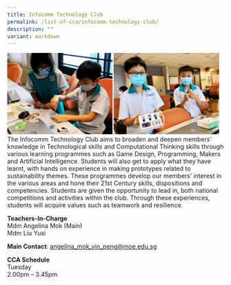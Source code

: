 ```yaml
---
title: Infocomm Technology Club
permalink: /list-of-cca/infocomm-technology-club/
description: ""
variant: markdown
---
```

![](/images/2023%20Pics%20%20%2010%20Nov/2023_Info_Comm_CCA_GIF.gif)
The Infocomm Technology Club aims to broaden and deepen members’ knowledge in Technological skills and Computational Thinking skills through various learning programmes such as Game Design, Programming, Makers and Artificial Intelligence. Students will also get to apply what they have learnt, with hands on experience in making prototypes related to sustainability themes. These programmes develop our members’ interest in the various areas and hone their 21st Century skills, dispositions and competencies. Students are given the opportunity to lead in, both national competitions and activities within the club. Through these experiences, students will acquire values such as teamwork and resilience.

**Teachers-In-Charge**
<br>Mdm Angelina Mok (Main)
<br>Mdm Liu Yusi

**Main Contact**: angelina_mok_yin_peng@moe.edu.sg

**CCA Schedule**
<br>Tuesday
<br>2.00pm – 3.45pm